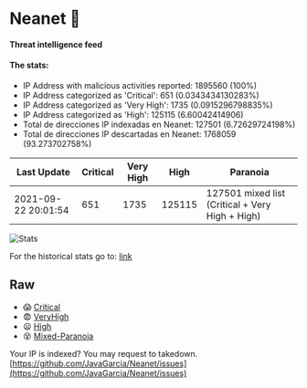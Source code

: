 # Neanet :hocho:
#### Threat intelligence feed
#### The stats:

- IP Address with malicious activities reported: 1895560 (100%)
- IP Address categorized as 'Critical':  651 (0.0343434130283%)
- IP Address categorized as 'Very High':  1735 (0.0915296798835%)
- IP Address categorized as 'High':  125115 (6.60042414906)
- Total de direcciones IP indexadas en Neanet:  127501 (6.72629724198%)
- Total de direcciones IP descartadas en Neanet:  1768059 (93.273702758%)

| Last Update | Critical | Very High | High | Paranoia |
| --- | --- | --- | --- | --- |
| 2021-09-22 20:01:54 | 651 | 1735 | 125115 | 127501 mixed list (Critical + Very High + High)|

![Stats](https://docs.google.com/spreadsheets/d/e/2PACX-1vSnaNMIXVabIpDJjufMlzH7poXnshF3mgd8Is1g9ytUEzVsP5my4Trn8f-xkoLLQ38xpL3HtmUexLo6/pubchart?oid=501124687&format=image)

For the historical stats go to: [link](/stats.csv)
## Raw
- :scream: [Critical](https://raw.githubusercontent.com/JavaGarcia/Neanet/master/blacklists/neanet_critical.txt)
- :fearful: [VeryHigh](https://raw.githubusercontent.com/JavaGarcia/Neanet/master/blacklists/neanet_veryHigh.txtt)
- :frowning: [High](https://raw.githubusercontent.com/JavaGarcia/Neanet/master/blacklists/neanet_high.txt)
- :dizzy_face: [Mixed-Paranoia](https://raw.githubusercontent.com/JavaGarcia/Neanet/master/blacklists/neanet_all.txt)


Your IP is indexed? You may request to takedown. [https://github.com/JavaGarcia/Neanet/issues](https://github.com/JavaGarcia/Neanet/issues)



























































































































































































































































































































































































































































































































































































































































































































































































































































































































































































































































































































































































































































































































































































































































































































































































































































































































































































































































































































































































































































































































































































































































































































































































































































































































































































































































































































































































































































































































































































































































































































































































































































































































































































































































































































































































































































































































































































































































































































































































































































































































































































































































































































































































































































































































































































































































































































































































































































































































































































































































































































































































































































































































































































































































































































































































































































































































































































































































































































































































































































































































































































































































































































































































































































































































































































































































































































































































































































































































































































































































































































































































































































































































































































































































































































































































































































































































































































































































































































































































































































































































































































































































































































































































































































































































































































































































































































































































































































































































































































































































































































































